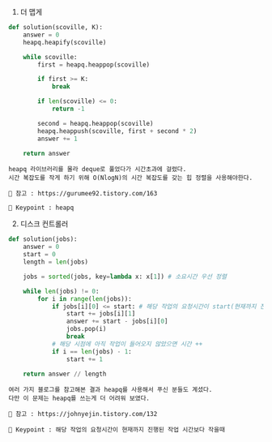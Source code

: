 1. 더 맵게
``` python
def solution(scoville, K):
    answer = 0
    heapq.heapify(scoville)

    while scoville:
        first = heapq.heappop(scoville)

        if first >= K:
            break

        if len(scoville) <= 0:
            return -1

        second = heapq.heappop(scoville)
        heapq.heappush(scoville, first + second * 2)
        answer += 1

    return answer
```

    heapq 라이브러리를 몰라 deque로 풀었다가 시간초과에 걸렸다.
    시간 복잡도를 작게 하기 위해 O(NlogN)의 시간 복잡도를 갖는 힙 정렬을 사용해야한다.
        
    📖 참고 : https://gurumee92.tistory.com/163    
        
    🔑 Keypoint : heapq
    
2. 디스크 컨트롤러
``` python
def solution(jobs):
    answer = 0
    start = 0
    length = len(jobs)

    jobs = sorted(jobs, key=lambda x: x[1]) # 소요시간 우선 정렬

    while len(jobs) != 0:
        for i in range(len(jobs)):
            if jobs[i][0] <= start: # 해당 작업의 요청시간이 start(현재까지 진행된 작업 시간)보다 작으면
                start += jobs[i][1]
                answer += start - jobs[i][0]
                jobs.pop(i)
                break
            # 해당 시점에 아직 작업이 들어오지 않았으면 시간 ++
            if i == len(jobs) - 1:
                start += 1

    return answer // length
```

    여러 가지 블로그를 참고해본 결과 heapq를 사용해서 푸신 분들도 계셨다.
    다만 이 문제는 heapq를 쓰는게 더 어려워 보였다.
        
    📖 참고 : https://johnyejin.tistory.com/132  
        
    🔑 Keypoint : 해당 작업의 요청시간이 현재까지 진행된 작업 시간보다 작을때